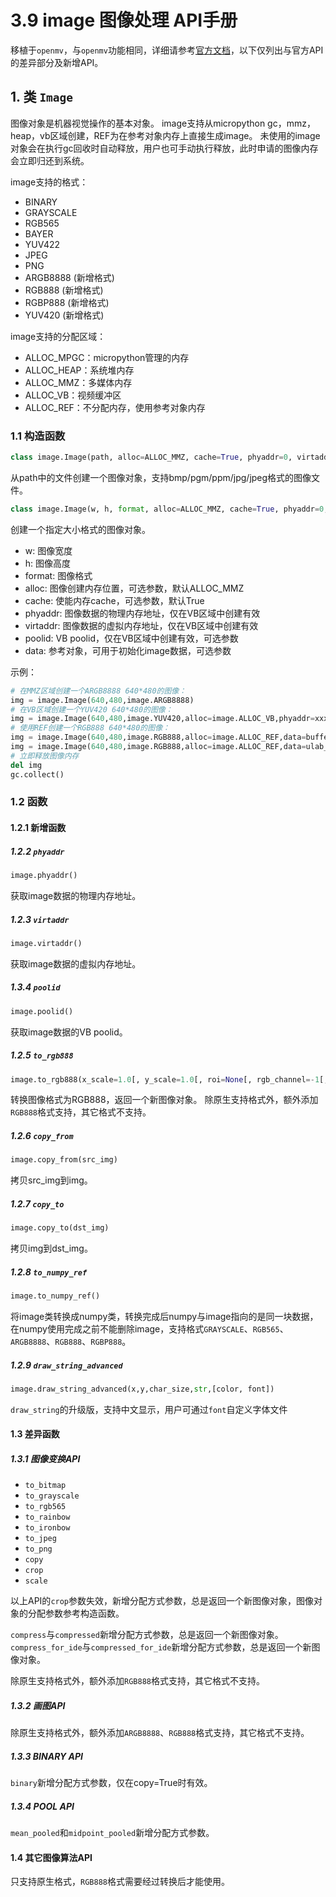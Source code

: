 # 3.9 image 图像处理 API手册

移植于`openmv`，与`openmv`功能相同，详细请参考[官方文档](https://docs.openmv.io/library/omv.image.html)，以下仅列出与官方API的差异部分及新增API。

## 1. 类 `Image`

图像对象是机器视觉操作的基本对象。
image支持从micropython gc，mmz，heap，vb区域创建，REF为在参考对象内存上直接生成image。
未使用的image对象会在执行gc回收时自动释放，用户也可手动执行释放，此时申请的图像内存会立即归还到系统。

image支持的格式：

- BINARY
- GRAYSCALE
- RGB565
- BAYER
- YUV422
- JPEG
- PNG
- ARGB8888 (新增格式)
- RGB888 (新增格式)
- RGBP888 (新增格式)
- YUV420 (新增格式)

image支持的分配区域：

- ALLOC_MPGC：micropython管理的内存
- ALLOC_HEAP：系统堆内存
- ALLOC_MMZ：多媒体内存
- ALLOC_VB：视频缓冲区
- ALLOC_REF：不分配内存，使用参考对象内存

### 1.1 构造函数

```python
class image.Image(path, alloc=ALLOC_MMZ, cache=True, phyaddr=0, virtaddr=0, poolid=0, data=None)
```

从path中的文件创建一个图像对象，支持bmp/pgm/ppm/jpg/jpeg格式的图像文件。

```python
class image.Image(w, h, format, alloc=ALLOC_MMZ, cache=True, phyaddr=0, virtaddr=0, poolid=0, data=None)
```

创建一个指定大小格式的图像对象。

- w: 图像宽度
- h: 图像高度
- format: 图像格式
- alloc: 图像创建内存位置，可选参数，默认ALLOC_MMZ
- cache: 使能内存cache，可选参数，默认True
- phyaddr: 图像数据的物理内存地址，仅在VB区域中创建有效
- virtaddr: 图像数据的虚拟内存地址，仅在VB区域中创建有效
- poolid: VB poolid，仅在VB区域中创建有效，可选参数
- data: 参考对象，可用于初始化image数据，可选参数

示例：

```python
# 在MMZ区域创建一个ARGB8888 640*480的图像：
img = image.Image(640,480,image.ARGB8888)
# 在VB区域创建一个YUV420 640*480的图像：
img = image.Image(640,480,image.YUV420,alloc=image.ALLOC_VB,phyaddr=xxx,virtaddr=xxx,poolid=xxx)
# 使用REF创建一个RGB888 640*480的图像：
img = image.Image(640,480,image.RGB888,alloc=image.ALLOC_REF,data=buffer_obj)
img = image.Image(640,480,image.RGB888,alloc=image.ALLOC_REF,data=ulab_obj)
# 立即释放图像内存
del img
gc.collect()
```

### 1.2 函数

#### 1.2.1 新增函数

##### 1.2.2 `phyaddr`

```python
image.phyaddr()
```

获取image数据的物理内存地址。

##### 1.2.3 `virtaddr`

```python
image.virtaddr()
```

获取image数据的虚拟内存地址。

##### 1.3.4 `poolid`

```python
image.poolid()
```

获取image数据的VB poolid。

##### 1.2.5 `to_rgb888`

```python
image.to_rgb888(x_scale=1.0[, y_scale=1.0[, roi=None[, rgb_channel=-1[, alpha=256[, color_palette=None[, alpha_palette=None[, hint=0[, alloc=ALLOC_MMZ, cache=True, phyaddr=0, virtaddr=0, poolid=0]]]]]]]])
```

转换图像格式为RGB888，返回一个新图像对象。
除原生支持格式外，额外添加`RGB888`格式支持，其它格式不支持。

##### 1.2.6 `copy_from`

```python
image.copy_from(src_img)
```

拷贝src_img到img。

##### 1.2.7 `copy_to`

```python
image.copy_to(dst_img)
```

拷贝img到dst_img。

##### 1.2.8 `to_numpy_ref`

```python
image.to_numpy_ref()
```

将image类转换成numpy类，转换完成后numpy与image指向的是同一块数据，在numpy使用完成之前不能删除image，支持格式`GRAYSCALE`、`RGB565`、`ARGB8888`、`RGB888`、`RGBP888`。

##### 1.2.9 `draw_string_advanced`

```python
image.draw_string_advanced(x,y,char_size,str,[color, font])
```

`draw_string`的升级版，支持中文显示，用户可通过`font`自定义字体文件

#### 1.3 差异函数

##### 1.3.1 图像变换API

- `to_bitmap`
- `to_grayscale`
- `to_rgb565`
- `to_rainbow`
- `to_ironbow`
- `to_jpeg`
- `to_png`
- `copy`
- `crop`
- `scale`

以上API的`crop`参数失效，新增分配方式参数，总是返回一个新图像对象，图像对象的分配参数参考构造函数。

`compress`与`compressed`新增分配方式参数，总是返回一个新图像对象。
`compress_for_ide`与`compressed_for_ide`新增分配方式参数，总是返回一个新图像对象。

除原生支持格式外，额外添加`RGB888`格式支持，其它格式不支持。

##### 1.3.2 画图API

除原生支持格式外，额外添加`ARGB8888`、`RGB888`格式支持，其它格式不支持。

##### 1.3.3 BINARY API

`binary`新增分配方式参数，仅在copy=True时有效。

##### 1.3.4 POOL API

`mean_pooled`和`midpoint_pooled`新增分配方式参数。

#### 1.4 其它图像算法API

只支持原生格式，`RGB888`格式需要经过转换后才能使用。
